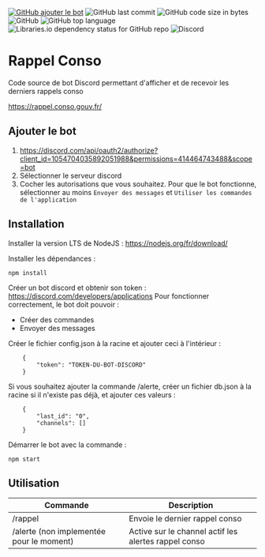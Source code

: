 [![GitHub ajouter le bot](https://img.shields.io/badge/discord-ajouter%20le%20bot-5865F2)](https://discord.com/api/oauth2/authorize?client_id=1054704035892051988&permissions=414464743488&scope=bot) ![GitHub last commit](https://img.shields.io/github/last-commit/thibaultdelgrande/botRappelConso) ![GitHub code size in bytes](https://img.shields.io/github/languages/code-size/thibaultdelgrande/botRappelConso) ![GitHub](https://img.shields.io/github/license/thibaultdelgrande/botRappelConso) ![GitHub top language](https://img.shields.io/github/languages/top/thibaultdelgrande/botRappelConso) ![Libraries.io dependency status for GitHub repo](https://img.shields.io/librariesio/github/thibaultdelgrande/botRappelConso) ![Discord](https://img.shields.io/discord/1063566210861641858)

# Rappel Conso

Code source de bot Discord permettant d'afficher et de recevoir les derniers rappels conso

https://rappel.conso.gouv.fr/

## Ajouter le bot


1. https://discord.com/api/oauth2/authorize?client_id=1054704035892051988&permissions=414464743488&scope=bot
2. Sélectionner le serveur discord
3. Cocher les autorisations que vous souhaitez. Pour que le bot fonctionne, sélectionner au moins `Envoyer des messages` et `Utiliser les commandes de l'application`


## Installation

Installer la version LTS de NodeJS : https://nodejs.org/fr/download/

Installer les dépendances :

`npm install`

Créer un bot discord et obtenir son token : https://discord.com/developers/applications
Pour fonctionner correctement, le bot doit pouvoir :

* Créer des commandes
* Envoyer des messages

Créer le fichier config.json à la racine et ajouter ceci à l'intérieur :
```
	{
		"token": "TOKEN-DU-BOT-DISCORD"
	}
```
Si vous souhaitez ajouter la commande /alerte, créer un fichier db.json à la racine si il n'existe pas déjà, et ajouter ces valeurs :
```
	{
		"last_id": "0",
		"channels": []
	}
```

Démarrer le bot avec la commande :

`npm start`

## Utilisation

| Commande 	| Description                                          	|
|----------	|------------------------------------------------------	|
| /rappel  	| Envoie le dernier rappel conso                       	|
| /alerte (non implementée pour le moment)	| Active sur le channel actif les alertes rappel conso 	| 


  
  
